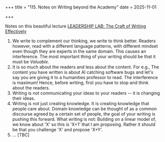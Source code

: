 +++
title = "115. Notes on Writing beyond the Academy"
date = 2025-11-01
 
+++

Notes on this beautiful lecture [LEADERSHIP LAB: The Craft of Writing Effectively
](https://www.youtube.com/watch?v=vtIzMaLkCaM&t=235s)

1. We write to complement our thinking, we write to think better. Readers however, read with a different language patterns, with different mindset even though they are experts in the same domain. This causes an interference. The most important thing of your writing should be that it must be _Valuable_. 
2. It is so much about the readers and less about the content. For e.g., The content you have written is about AI catching software bugs and let's say you are giving it to a humanities professor to read. The interference is maximum! Hence, before writing, first you have to stop and think about the readers.
3. Writing is not communicating your ideas to your readers -- it is changing their ideas.
4. Writing is not just creating knowledge. It is creating knowledge that people care about. Domain knowledge can be thought of as a common discourse agreed by a certain set of people, the goal of your writing is pushing this forward. What writing is not: Building on a linear model of, we know about 'X' so this is 'X+1' that I am proposing. Rather it should be that you challenge 'X' and propose 'X+Y'.
5. ... [TBC]